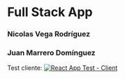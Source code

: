 # Full Stack App
### Nicolas Vega Rodríguez
### Juan Marrero Domínguez

Test cliente: [![React App Test - Client](https://github.com/SyTW2223/E01/actions/workflows/node.js.yml/badge.svg)](https://github.com/SyTW2223/E01/actions/workflows/node.js.yml)
